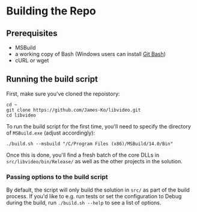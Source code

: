 # Building the Repo

## Prerequisites

- MSBuild
- a working copy of Bash (Windows users can install [Git Bash](http://www.git-scm.com/downloads))
 - cURL or wget

## Running the build script

First, make sure you've cloned the repoistory:

```
cd ~
git clone https://github.com/James-Ko/libvideo.git
cd libvideo
```

To run the build script for the first time, you'll need to specify the directory of `MSBuild.exe` (adjust accordingly):

    ./build.sh --msbuild "/C/Program Files (x86)/MSBuild/14.0/Bin"

Once this is done, you'll find a fresh batch of the core DLLs in `src/libvideo/bin/Release/` as well as the other projects in the solution.

### Passing options to the build script

By default, the script will only build the solution in `src/` as part of the build process. If you'd like to e.g. run tests or set the configuration to Debug during the build, run `./build.sh --help` to see a list of options.
